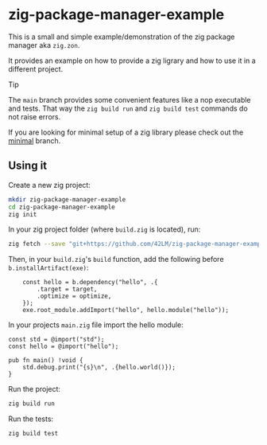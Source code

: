 # zig-package-manager-example
This is a small and simple example/demonstration of the zig package manager aka `zig.zon`.

It provides an example on how to provide a zig ligrary and how to use it in a different project.

> [!TIP]
> The `main` branch provides some convenient features like a nop executable and tests. That way the `zig build run` and `zig build test` commands do not raise errors.
>
> If you are looking for minimal setup of a zig library please check out the [minimal](https://github.com/42LM/zig-package-manager-example/tree/minimal) branch.

## Using it
Create a new zig project:
```sh
mkdir zig-package-manager-example
cd zig-package-manager-example
zig init
```

In your zig project folder (where `build.zig` is located), run:

```sh
zig fetch --save "git+https://github.com/42LM/zig-package-manager-example"
```

Then, in your `build.zig`'s `build` function, add the following before
`b.installArtifact(exe)`:

```zig
    const hello = b.dependency("hello", .{
        .target = target,
        .optimize = optimize,
    });
    exe.root_module.addImport("hello", hello.module("hello"));
```

In your projects `main.zig` file import the hello module:
```zig
const std = @import("std");
const hello = @import("hello");

pub fn main() !void {
    std.debug.print("{s}\n", .{hello.world()});
}
```

Run the project:
```sh
zig build run
```

Run the tests:
```sh
zig build test
```
